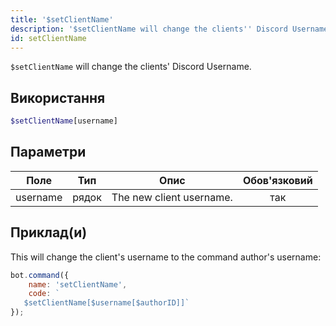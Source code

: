 ```yaml
---
title: '$setClientName'
description: '$setClientName will change the clients'' Discord Username.'
id: setClientName
---
```


`$setClientName` will change the clients' Discord Username.

## Використання

```php
$setClientName[username]
```

## Параметри

| Поле     | Тип   | Опис                     | Обов'язковий |
| -------- | ----- | ------------------------ |:------------:|
| username | рядок | The new client username. |     так      |

## Приклад(и)

This will change the client's username to the command author's username:

```javascript
bot.command({
    name: 'setClientName',
    code: `
   $setClientName[$username[$authorID]]`
});
```